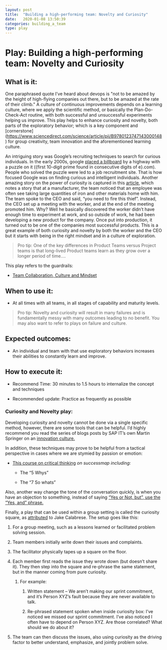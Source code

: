 ```yaml
---
layout: post
title:  "Building a high-performing team: Novelty and Curiosity"
date:   2020-01-08 13:50:39
categories: building_a_team
type: play
---
```


Play: Building a high-performing team: Novelty and Curiosity
============================================================

What is it:
-----------

One paraphrased quote I’ve heard about devops is "not to be amazed by the height of 
high-flying companies out there, but to be amazed at the rate of their climb."
A culture of continuous improvements depends on a learning culture, where we
apply the scientific method, or basically the Plan-Do-Check-Act routine, with
both successful and unsuccessful experiments helping us improve. This play helps 
to enhance curiosity and novelty, both parts of the exploratory behavior;
which is a key component and [cornerstone] (https://www.sciencedirect.com/science/article/pii/B9780123747143000148)
for group creativity, team innovation and the aforementioned learning culture.

An intriguing story was Google’s recruiting techniques to search for curious
individuals. In the early 2000s, google [placed a
billboard](https://www.npr.org/templates/story/story.php?storyId=3916173) by a
highway with a puzzle on it ({first 10-digit prime found in consecutive digits
of e}.com). People who solved the puzzle were led to a job recruitment site.
That is how focused Google was on finding curious and intelligent individuals.
Another amazing story on the power of curiosity is captured in this
[article](https://hbr.org/ideacast/2018/10/the-power-of-curiosity.html), which
notes a story that at a manufacturer, the team noticed that an employee was
often see taking large quantities of iron and other materials home with him. The
team spoke to the CEO and said, “you need to fire this thief”. Instead, the CEO
set up a meeting with the worker, and at the end of the meeting promoted him.
Why? Well he basically discovered the worker didn’t have enough time to
experiment at work, and so outside of work, he had been developing a new product
for the company. Once put into production, it turned out to be one of the
companies most successful products. This is a great example of both curiosity
and novelty by both the worker and the CEO but it starts with being in the right
mindset and in a culture of exploration.

>   Pro tip: One of the key differences in Product Teams versus Project teams is
>   that long-lived Product teams learn as they grow over a longer period of
>   time….

This play refers to the guardrails:

-   [Team Collaboration, Culture and
    Mindset](https://wiki.wdf.sap.corp/wiki/display/agiletrans/Team+collaboration%2C+culture+and+mindset)

When to use it:
---------------

-   At all times with all teams, in all stages of capability and maturity
    levels.

>   Pro tip: Novelty and curiosity will result in many failures and is
>   fundamentally messy with many outcomes leading to no benefit. You may also
>   want to refer to plays on failure and culture.

Expected outcomes:
------------------

-   An individual and team with that use exploratory behaviors increases their
    abilities to constantly learn and improve.

How to execute it:
------------------

-   Recommend Time: 30 minutes to 1.5 hours to internalize the concept and
    techniques

-   Recommended update: Practice as frequently as possible

### Curiosity and Novelty play:

Developing curiosity and novelty cannot be done via a single specific method,
however, there are some tools that can be helpful. I’d highly recommend you read the
series of blogs posts by SAP IT’s own Martin Springer on an [innovation
culture.](https://jam4.sapjam.com/blogs/show/JNZcmVrVXTEBQZQrkk2aqh?_lightbox=true)

In addition, these techniques may prove to be helpful from a tactical
perspective in cases where we are stymied by passion or emotion:

-   [This course on critical
    thinking](https://performancemanager5.successfactors.eu/sf/learning?destUrl=https%3a%2f%2fsap%2eplateau%2ecom%2flearning%2fuser%2fdeeplink_redirect%2ejsp%3flinkId%3dITEM_DETAILS%26componentID%3dLYNDA_13574%26componentTypeID%3dCOURSE%26revisionDate%3d1479204741000%26fromSF%3dY&company=SAP&_s.crb=UN7qIonOzUtql7i2dmxRYgfBtSY%253d)
    *on successmap including:*

    -   The “5 Whys”

    -   The “7 So whats”

Also, another way change the tone of the conversation quickly, is when you have
an objection to something, instead of saying [“Yes or Not, but”, use the “Yes,
and” phrase.](https://www.td.org/insights/leadership-improv-use-yes-and-never-yes-but)

Finally, a play that can be used within a group setting is called the curiosity
square, as [attributed](https://agileforall.com/agile-superpowers-being-agile/)
to Jake Calabrese. The setup goes like this:

1.  For a group meeting, such as a lessons learned or facilitated problem
    solving session.

2.  Team members initially write down their issues and complaints.

3.  The facilitator physically tapes up a square on the floor.

4.  Each member first reads the issue they wrote down (but doesn’t share it).
    They then step into the square and re-phrase the same statement, but in the
    manner coming from pure curiosity.

    1.  For example:

        1.  Written statement – We aren’t making our sprint commitment, and it’s
            Person XYZ’s fault because they are never available to talk.

        2.  Re-phrased statement spoken when inside curiosity box: I’ve noticed
            we missed our sprint commitment. I’ve also noticed I often have to
            depend on Person XYZ. Are those correlated? What should we do about
            it?

5.  The team can then discuss the issues, also using curiosity as the driving
    factor to better understand, emphasize, and jointly problem solve.
